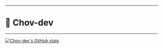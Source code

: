 ***
# 🙂 Chov-dev
***
[![Chov-dev's GitHub stats](https://github-readme-stats.vercel.app/api?username=chov-dev)](https://github.com/chov-dev/github-readme-stats)
